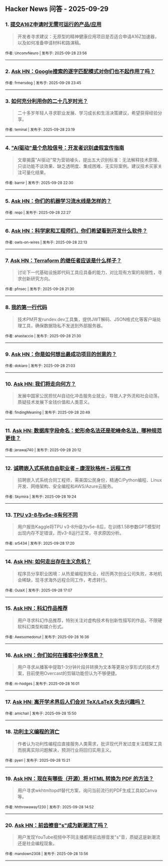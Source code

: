 ## Hacker News 问答 - 2025-09-29


### 1. [提交A16Z申请时无需可运行的产品/应用](https://news.ycombinator.com/item?id=45409133)
> 开发者寻求建议：无原型的精神健康应用项目是否适合申请A16Z加速器，以及如何准备申请材料和路演稿。

<sub>作者: UnconvNeuro | 发布于: 2025-09-28 23:56</sub>

---

### 2. [Ask HN：Google搜索的逐字匹配模式对你们也不起作用了吗？](https://news.ycombinator.com/item?id=45409073)

<sub>作者: frmersdog | 发布于: 2025-09-28 23:45</sub>

---

### 3. [如何充分利用你的二十几岁时光？](https://news.ycombinator.com/item?id=45408933)
> 二十多岁年轻人寻求职业发展、学习成长和生活决策建议，希望获得经验分享。

<sub>作者: teminal | 发布于: 2025-09-28 23:19</sub>

---

### 4. ["AI驱动"是个危险信号：开发者识别虚假宣传指南](https://news.ycombinator.com/item?id=45408677)
> 文章揭露"AI驱动"常为营销噱头，提出五大识别标准：无法解释技术原理、只谈功能不谈效果、缺乏透明度、集成困难、无实际案例。建议技术买家关注可量化结果。

<sub>作者: barnir | 发布于: 2025-09-28 22:30</sub>

---

### 5. [Ask HN：你们的机器学习流水线是怎样的？](https://news.ycombinator.com/item?id=45408665)

<sub>作者: reqo | 发布于: 2025-09-28 22:27</sub>

---

### 6. [Ask HN：科学家和工程师们，你们希望看到开发什么软件？](https://news.ycombinator.com/item?id=45408566)

<sub>作者: owls-on-wires | 发布于: 2025-09-28 22:13</sub>

---

### 7. [Ask HN：Terraform 的继任者应该是什么样子？](https://news.ycombinator.com/item?id=45408221)
> 讨论下一代基础设施即代码工具应具备的能力，对比现有方案的局限性，寻求创新研究方向。

<sub>作者: pfnsec | 发布于: 2025-09-28 21:30</sub>

---

### 8. [我的第一行代码](https://news.ycombinator.com/item?id=45408218)
> 技术PM开发rundev.dev工具集，提供JWT解码、JSON格式化等客户端处理工具，确保数据隐私不发送到外部服务器。

<sub>作者: anastaccio | 发布于: 2025-09-28 21:30</sub>

---

### 9. [Ask HN：你是如何想出最成功项目的创意的？](https://news.ycombinator.com/item?id=45407981)

<sub>作者: dokiaro | 发布于: 2025-09-28 21:03</sub>

---

### 10. [Ask HN: 我们将走向何方？](https://news.ycombinator.com/item?id=45407864)
> 发展中国家公民担忧AI自动化冲击服务业就业，导致人才外流和社会动荡，质疑技术发展下金钱价值和人类意义。

<sub>作者: findingMeaning | 发布于: 2025-09-28 20:49</sub>

---

### 11. [Ask HN: 数据库字段命名：蛇形命名法还是驼峰命名法，哪种规范更佳？](https://news.ycombinator.com/item?id=45407552)

<sub>作者: jerawaj740 | 发布于: 2025-09-28 20:12</sub>

---

### 12. [诚聘嵌入式系统自由职业者 – 康涅狄格州 – 远程工作](https://news.ycombinator.com/item?id=45407113)
> 招聘嵌入式系统合同工程师，需美国公民身份，精通C/Python编程、Linux开发、网络架构、安全编程和AWS/Azure云服务。

<sub>作者: Skymira | 发布于: 2025-09-28 19:24</sub>

---

### 13. [TPU v3-8与v5e-8有何不同](https://news.ycombinator.com/item?id=45406076)
> 用户报告Kaggle将TPU v3-8升级为v5e-8后，在训练1.5B参数GPT模型时出现内存不足错误，而v3-8运行正常，寻求原因分析。

<sub>作者: sr5434 | 发布于: 2025-09-28 17:20</sub>

---

### 14. [Ask HN: 如何走出存在主义危机？](https://news.ycombinator.com/item?id=45405977)
> 程序员分享职业困境：从热爱编程到失业，经历两次创业公司失败，本地机会稀缺，现寻求海外远程合同工作，考虑转行。

<sub>作者: OulaX | 发布于: 2025-09-28 17:07</sub>

---

### 15. [Ask HN：科幻作品推荐](https://news.ycombinator.com/item?id=45405696)
> 用户寻求科幻作品推荐，特别关注对虚构技术有创新性描写的作品，不限硬软科幻类型和媒介形式。

<sub>作者: Awesomedonut | 发布于: 2025-09-28 16:36</sub>

---

### 16. [Ask HN：你们如何在播客中分享信息？](https://news.ycombinator.com/item?id=45405343)
> 用户寻求从播客中提取1-3分钟片段并转换为文本等更易分享形式的技术方案，目前使用Overcast的剪辑功能但认为不够便捷。

<sub>作者: m-hodges | 发布于: 2025-09-28 16:01</sub>

---

### 17. [Ask HN: 离开学术界后人们会对 TeX/LaTeX 失去兴趣吗？](https://news.ycombinator.com/item?id=45405245)

<sub>作者: amichail | 发布于: 2025-09-28 15:50</sub>

---

### 18. [功利主义编程的消亡](https://news.ycombinator.com/item?id=45404997)
> 作者认为功利性编程应直接服务人类需求，批评现代开发过度关注框架工具而脱离实际问题解决，预测行业将回归实用主义。

<sub>作者: pyeri | 发布于: 2025-09-28 15:21</sub>

---

### 19. [Ask HN：现在有哪些（开源）将 HTML 转换为 PDF 的方法？](https://news.ycombinator.com/item?id=45404760)
> 用户寻求wkhtmltopdf替代方案，询问当前流行的PDF生成工具如Canva等。

<sub>作者: hhthrowaway1230 | 发布于: 2025-09-28 14:52</sub>

---

### 20. [Ask HN：前齿擦音"s"成为新潮流了吗？](https://news.ycombinator.com/item?id=45404347)
> 用户发现YouTube视频中不同主播都用前齿擦音发"s"音，质疑这是新潮流还是社会编程现象。

<sub>作者: mandown2308 | 发布于: 2025-09-28 13:56</sub>

---
